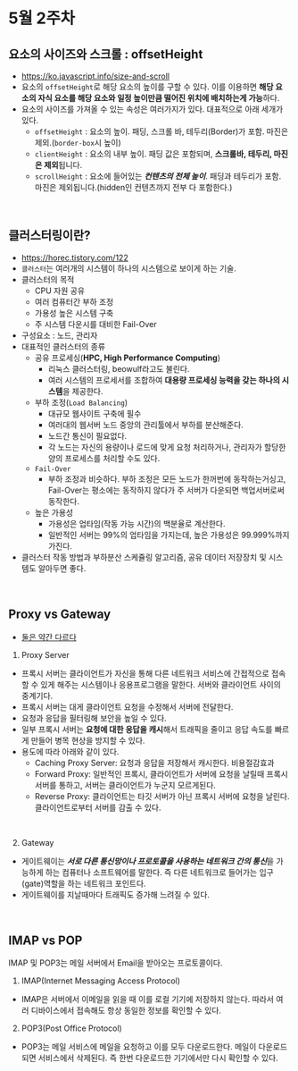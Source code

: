 # 5월 2주차

## 요소의 사이즈와 스크롤 : offsetHeight
- https://ko.javascript.info/size-and-scroll
- 요소의 `offsetHeight`로 해당 요소의 높이를 구할 수 있다. 이를 이용하면 **해당 요소의 자식 요소를 해당 요소와 일정 높이만큼 떨어진 위치에 배치하는게 가능**하다.
- 요소의 사이즈를 가져올 수 있는 속성은 여러가지가 있다. 대표적으로 아래 세개가 있다.
  - `offsetHeight` : 요소의 높이. 패딩, 스크롤 바, 테두리(Border)가 포함. 마진은 제외.(`border-box`시 높이)
  - `clientHeight` : 요소의 내부 높이. 패딩 값은 포함되며, **스크롤바, 테두리, 마진은 제외**됩니다.
  - `scrollHeight` : 요소에 들어있는 ***컨텐츠의 전체 높이***. 패딩과 테두리가 포함. 마진은 제외됩니다.(hidden인 컨텐츠까지 전부 다 포함한다.)

<br>

## 클러스터링이란?
- https://horec.tistory.com/122
- `클러스터`는 여러개의 시스템이 하나의 시스템으로 보이게 하는 기술.
- 클러스터의 목적
  - CPU 자원 공유
  - 여러 컴퓨터간 부하 조정
  - 가용성 높은 시스템 구축
  - 주 시스템 다운시를 대비한 Fail-Over
- 구성요소 : 노드, 관리자
- 대표적인 클러스터의 종류
  - 공유 프로세싱(**HPC, High Performance Computing**)
    - 리눅스 클러스터링, beowulf라고도 불린다.
    - 여러 시스템의 프로세서를 조합하여 **대용량 프로세싱 능력을 갖는 하나의 시스템**을 제공한다.
  - 부하 조정(`Load Balancing`)
    - 대규모 웹사이트 구축에 필수
    - 여러대의 웹서버 노드 중앙의 관리툴에서 부하를 분산해준다.
    - 노드간 통신이 필요없다.
    - 각 노드는 자신의 용량이나 로드에 맞게 요청 처리하거나, 관리자가 할당한 양의 프로세스를 처리할 수도 있다.
  - `Fail-Over`
    - 부하 조정과 비슷하다. 부하 조정은 모든 노드가 한꺼번에 동작하는거싱고, Fail-Over는 평소에는 동작하지 않다가 주 서버가 다운되면 백업서버로써 동작한다.
  - 높은 가용성
    - 가용성은 업타임(작동 가능 시간)의 백분율로 계산한다. 
    - 일반적인 서버는 99%의 업타임을 가지는데, 높은 가용성은 99.999%까지 가진다.
- 클러스터 작동 방법과 부하분산 스케쥴링 알고리즘, 공유 데이터 저장장치 및 시스템도 알아두면 좋다.

<br>

## Proxy vs Gateway
- [둘은 약간 다르다](https://coding-start.tistory.com/342)
1. Proxy Server
- 프록시 서버는 클라이언트가 자신을 통해 다른 네트워크 서비스에 간접적으로 접속할 수 있게 해주는 시스템이나 응용프로그램을 말한다. 서버와 클라이언트 사이의 중계기다.
- 프록시 서버는 대게 클라이언트 요청을 수정해서 서버에 전달한다. 
- 요청과 응답을 필터링해 보안을 높일 수 있다.
- 일부 프록시 서버는 **요청에 대한 응답을 캐시**해서 트래픽을 줄이고 응답 속도를 빠르게 만들어 병목 현상을 방지할 수 있다.
- 용도에 따라 아래와 같이 있다.
  - Caching Proxy Server: 요청과 응답을 저장해서 캐시한다. 비용절감효과
  - Forward Proxy: 일반적인 프록시, 클라이언트가 서버에 요청을 날릴때 프록시 서버를 통하고, 서버는 클라이언트가 누군지 모르게된다.
  - Reverse Proxy: 클라이언트는 타깃 서버가 아닌 프록시 서버에 요청을 날린다. 클라이언트로부터 서버를 감출 수 있다.

<br>

2. Gateway
- 게이트웨이는 ***서로 다른 통신망이나 프로토콜을 사용하는 네트워크 간의 통신***을 가능하게 하는 컴퓨터나 소프트웨어를 말한다. 즉 다른 네트워크로 들어가는 입구(gate)역할을 하는 네트워크 포인트다.
- 게이트웨이를 지날때마다 트래픽도 증가해 느려질 수 있다.

<br>

## IMAP vs POP
IMAP 및 POP3는 메일 서버에서 Email을 받아오는 프로토콜이다.
1. IMAP(Internet Messaging Access Protocol)
- IMAP은 서버에서 이메일을 읽을 때 이를 로컬 기기에 저장하지 않는다. 따라서 여러 디바이스에서 접속해도 항상 동일한 정보를 확인할 수 있다.


2. POP3(Post Office Protocol)
- POP3는 메일 서비스에 메일을 요청하고 이를 모두 다운로드한다. 메일이 다운로드되면 서비스에서 삭제된다. 즉 한번 다운로드한 기기에서만 다시 확인할 수 있다.
